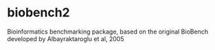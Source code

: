 # biobench2
Bioinformatics benchmarking package, based on the original BioBench developed by Albayraktaroglu et al, 2005
